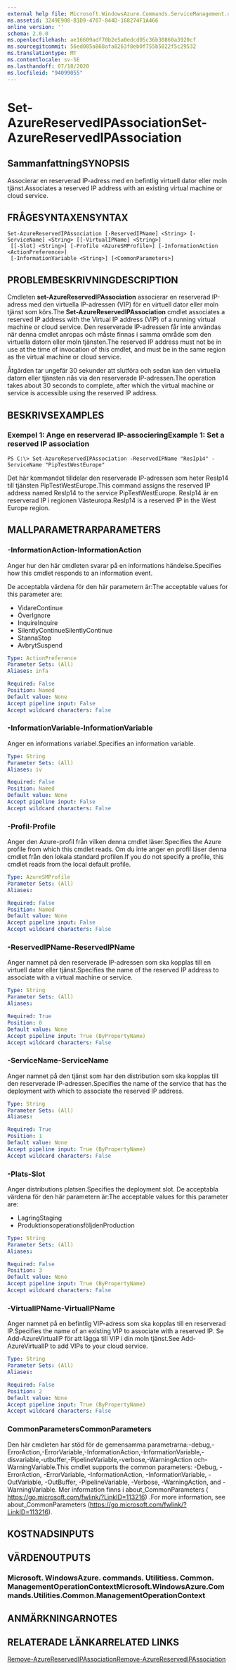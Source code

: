 ```yaml
---
external help file: Microsoft.WindowsAzure.Commands.ServiceManagement.dll-Help.xml
ms.assetid: 3249E908-B1D9-4707-844D-168274F1A466
online version: ''
schema: 2.0.0
ms.openlocfilehash: ae16609adf70b2e5a0edcd05c36b30860a3920cf
ms.sourcegitcommit: 56ed085a868afa8263f8eb0f755b5822f5c29532
ms.translationtype: MT
ms.contentlocale: sv-SE
ms.lasthandoff: 07/18/2020
ms.locfileid: "94099055"
---
```

# <span data-ttu-id="8c4e7-101">Set-AzureReservedIPAssociation</span><span class="sxs-lookup"><span data-stu-id="8c4e7-101">Set-AzureReservedIPAssociation</span></span>

## <span data-ttu-id="8c4e7-102">Sammanfattning</span><span class="sxs-lookup"><span data-stu-id="8c4e7-102">SYNOPSIS</span></span>
<span data-ttu-id="8c4e7-103">Associerar en reserverad IP-adress med en befintlig virtuell dator eller moln tjänst.</span><span class="sxs-lookup"><span data-stu-id="8c4e7-103">Associates a reserved IP address with an existing virtual machine or cloud service.</span></span>

## <span data-ttu-id="8c4e7-104">FRÅGESYNTAXEN</span><span class="sxs-lookup"><span data-stu-id="8c4e7-104">SYNTAX</span></span>

```
Set-AzureReservedIPAssociation [-ReservedIPName] <String> [-ServiceName] <String> [[-VirtualIPName] <String>]
 [[-Slot] <String>] [-Profile <AzureSMProfile>] [-InformationAction <ActionPreference>]
 [-InformationVariable <String>] [<CommonParameters>]
```

## <span data-ttu-id="8c4e7-105">PROBLEMBESKRIVNING</span><span class="sxs-lookup"><span data-stu-id="8c4e7-105">DESCRIPTION</span></span>
<span data-ttu-id="8c4e7-106">Cmdleten **set-AzureReservedIPAssociation** associerar en reserverad IP-adress med den virtuella IP-adressen (VIP) för en virtuell dator eller moln tjänst som körs.</span><span class="sxs-lookup"><span data-stu-id="8c4e7-106">The **Set-AzureReservedIPAssociation** cmdlet associates a reserved IP address with the Virtual IP address (VIP) of a running virtual machine or cloud service.</span></span>
<span data-ttu-id="8c4e7-107">Den reserverade IP-adressen får inte användas när denna cmdlet anropas och måste finnas i samma område som den virtuella datorn eller moln tjänsten.</span><span class="sxs-lookup"><span data-stu-id="8c4e7-107">The reserved IP address must not be in use at the time of invocation of this cmdlet, and must be in the same region as the virtual machine or cloud service.</span></span>

<span data-ttu-id="8c4e7-108">Åtgärden tar ungefär 30 sekunder att slutföra och sedan kan den virtuella datorn eller tjänsten nås via den reserverade IP-adressen.</span><span class="sxs-lookup"><span data-stu-id="8c4e7-108">The operation takes about 30 seconds to complete, after which the virtual machine or service is accessible using the reserved IP address.</span></span>

## <span data-ttu-id="8c4e7-109">BESKRIVS</span><span class="sxs-lookup"><span data-stu-id="8c4e7-109">EXAMPLES</span></span>

### <span data-ttu-id="8c4e7-110">Exempel 1: Ange en reserverad IP-associering</span><span class="sxs-lookup"><span data-stu-id="8c4e7-110">Example 1: Set a reserved IP association</span></span>
```
PS C:\> Set-AzureReservedIPAssociation -ReservedIPName "ResIp14" -ServiceName "PipTestWestEurope"
```

<span data-ttu-id="8c4e7-111">Det här kommandot tilldelar den reserverade IP-adressen som heter ResIp14 till tjänsten PipTestWestEurope.</span><span class="sxs-lookup"><span data-stu-id="8c4e7-111">This command assigns the reserved IP address named ResIp14 to the service PipTestWestEurope.</span></span>
<span data-ttu-id="8c4e7-112">ResIp14 är en reserverad IP i regionen Västeuropa.</span><span class="sxs-lookup"><span data-stu-id="8c4e7-112">ResIp14 is a reserved IP in the West Europe region.</span></span>

## <span data-ttu-id="8c4e7-113">MALLPARAMETRAR</span><span class="sxs-lookup"><span data-stu-id="8c4e7-113">PARAMETERS</span></span>

### <span data-ttu-id="8c4e7-114">-InformationAction</span><span class="sxs-lookup"><span data-stu-id="8c4e7-114">-InformationAction</span></span>
<span data-ttu-id="8c4e7-115">Anger hur den här cmdleten svarar på en informations händelse.</span><span class="sxs-lookup"><span data-stu-id="8c4e7-115">Specifies how this cmdlet responds to an information event.</span></span>

<span data-ttu-id="8c4e7-116">De acceptabla värdena för den här parametern är:</span><span class="sxs-lookup"><span data-stu-id="8c4e7-116">The acceptable values for this parameter are:</span></span>

- <span data-ttu-id="8c4e7-117">Vidare</span><span class="sxs-lookup"><span data-stu-id="8c4e7-117">Continue</span></span>
- <span data-ttu-id="8c4e7-118">Över</span><span class="sxs-lookup"><span data-stu-id="8c4e7-118">Ignore</span></span>
- <span data-ttu-id="8c4e7-119">Inquire</span><span class="sxs-lookup"><span data-stu-id="8c4e7-119">Inquire</span></span>
- <span data-ttu-id="8c4e7-120">SilentlyContinue</span><span class="sxs-lookup"><span data-stu-id="8c4e7-120">SilentlyContinue</span></span>
- <span data-ttu-id="8c4e7-121">Stanna</span><span class="sxs-lookup"><span data-stu-id="8c4e7-121">Stop</span></span>
- <span data-ttu-id="8c4e7-122">Avbryt</span><span class="sxs-lookup"><span data-stu-id="8c4e7-122">Suspend</span></span>

```yaml
Type: ActionPreference
Parameter Sets: (All)
Aliases: infa

Required: False
Position: Named
Default value: None
Accept pipeline input: False
Accept wildcard characters: False
```

### <span data-ttu-id="8c4e7-123">-InformationVariable</span><span class="sxs-lookup"><span data-stu-id="8c4e7-123">-InformationVariable</span></span>
<span data-ttu-id="8c4e7-124">Anger en informations variabel.</span><span class="sxs-lookup"><span data-stu-id="8c4e7-124">Specifies an information variable.</span></span>

```yaml
Type: String
Parameter Sets: (All)
Aliases: iv

Required: False
Position: Named
Default value: None
Accept pipeline input: False
Accept wildcard characters: False
```

### <span data-ttu-id="8c4e7-125">-Profil</span><span class="sxs-lookup"><span data-stu-id="8c4e7-125">-Profile</span></span>
<span data-ttu-id="8c4e7-126">Anger den Azure-profil från vilken denna cmdlet läser.</span><span class="sxs-lookup"><span data-stu-id="8c4e7-126">Specifies the Azure profile from which this cmdlet reads.</span></span>
<span data-ttu-id="8c4e7-127">Om du inte anger en profil läser denna cmdlet från den lokala standard profilen.</span><span class="sxs-lookup"><span data-stu-id="8c4e7-127">If you do not specify a profile, this cmdlet reads from the local default profile.</span></span>

```yaml
Type: AzureSMProfile
Parameter Sets: (All)
Aliases: 

Required: False
Position: Named
Default value: None
Accept pipeline input: False
Accept wildcard characters: False
```

### <span data-ttu-id="8c4e7-128">-ReservedIPName</span><span class="sxs-lookup"><span data-stu-id="8c4e7-128">-ReservedIPName</span></span>
<span data-ttu-id="8c4e7-129">Anger namnet på den reserverade IP-adressen som ska kopplas till en virtuell dator eller tjänst.</span><span class="sxs-lookup"><span data-stu-id="8c4e7-129">Specifies the name of the reserved IP address to associate with a virtual machine or service.</span></span>

```yaml
Type: String
Parameter Sets: (All)
Aliases: 

Required: True
Position: 0
Default value: None
Accept pipeline input: True (ByPropertyName)
Accept wildcard characters: False
```

### <span data-ttu-id="8c4e7-130">-ServiceName</span><span class="sxs-lookup"><span data-stu-id="8c4e7-130">-ServiceName</span></span>
<span data-ttu-id="8c4e7-131">Anger namnet på den tjänst som har den distribution som ska kopplas till den reserverade IP-adressen.</span><span class="sxs-lookup"><span data-stu-id="8c4e7-131">Specifies the name of the service that has the deployment with which to associate the reserved IP address.</span></span>

```yaml
Type: String
Parameter Sets: (All)
Aliases: 

Required: True
Position: 1
Default value: None
Accept pipeline input: True (ByPropertyName)
Accept wildcard characters: False
```

### <span data-ttu-id="8c4e7-132">-Plats</span><span class="sxs-lookup"><span data-stu-id="8c4e7-132">-Slot</span></span>
<span data-ttu-id="8c4e7-133">Anger distributions platsen.</span><span class="sxs-lookup"><span data-stu-id="8c4e7-133">Specifies the deployment slot.</span></span>
<span data-ttu-id="8c4e7-134">De acceptabla värdena för den här parametern är:</span><span class="sxs-lookup"><span data-stu-id="8c4e7-134">The acceptable values for this parameter are:</span></span>

- <span data-ttu-id="8c4e7-135">Lagring</span><span class="sxs-lookup"><span data-stu-id="8c4e7-135">Staging</span></span>
- <span data-ttu-id="8c4e7-136">Produktionsoperationsföljden</span><span class="sxs-lookup"><span data-stu-id="8c4e7-136">Production</span></span>

```yaml
Type: String
Parameter Sets: (All)
Aliases: 

Required: False
Position: 3
Default value: None
Accept pipeline input: True (ByPropertyName)
Accept wildcard characters: False
```

### <span data-ttu-id="8c4e7-137">-VirtualIPName</span><span class="sxs-lookup"><span data-stu-id="8c4e7-137">-VirtualIPName</span></span>
<span data-ttu-id="8c4e7-138">Anger namnet på en befintlig VIP-adress som ska kopplas till en reserverad IP.</span><span class="sxs-lookup"><span data-stu-id="8c4e7-138">Specifies the name of an existing VIP to associate with a reserved IP.</span></span>
<span data-ttu-id="8c4e7-139">Se Add-AzureVirtualIP för att lägga till VIP i din moln tjänst.</span><span class="sxs-lookup"><span data-stu-id="8c4e7-139">See Add-AzureVirtualIP to add VIPs to your cloud service.</span></span>

```yaml
Type: String
Parameter Sets: (All)
Aliases: 

Required: False
Position: 2
Default value: None
Accept pipeline input: True (ByPropertyName)
Accept wildcard characters: False
```

### <span data-ttu-id="8c4e7-140">CommonParameters</span><span class="sxs-lookup"><span data-stu-id="8c4e7-140">CommonParameters</span></span>
<span data-ttu-id="8c4e7-141">Den här cmdleten har stöd för de gemensamma parametrarna:-debug,-ErrorAction,-ErrorVariable,-InformationAction,-InformationVariable,-disvariable,-utbuffer,-PipelineVariable,-verbose,-WarningAction och-WarningVariable.</span><span class="sxs-lookup"><span data-stu-id="8c4e7-141">This cmdlet supports the common parameters: -Debug, -ErrorAction, -ErrorVariable, -InformationAction, -InformationVariable, -OutVariable, -OutBuffer, -PipelineVariable, -Verbose, -WarningAction, and -WarningVariable.</span></span> <span data-ttu-id="8c4e7-142">Mer information finns i about_CommonParameters ( https://go.microsoft.com/fwlink/?LinkID=113216) .</span><span class="sxs-lookup"><span data-stu-id="8c4e7-142">For more information, see about_CommonParameters (https://go.microsoft.com/fwlink/?LinkID=113216).</span></span>

## <span data-ttu-id="8c4e7-143">KOSTNADS</span><span class="sxs-lookup"><span data-stu-id="8c4e7-143">INPUTS</span></span>

## <span data-ttu-id="8c4e7-144">VÄRDEN</span><span class="sxs-lookup"><span data-stu-id="8c4e7-144">OUTPUTS</span></span>

### <span data-ttu-id="8c4e7-145">Microsoft. WindowsAzure. commands. Utilitiess. Common. ManagementOperationContext</span><span class="sxs-lookup"><span data-stu-id="8c4e7-145">Microsoft.WindowsAzure.Commands.Utilities.Common.ManagementOperationContext</span></span>

## <span data-ttu-id="8c4e7-146">ANMÄRKNINGAR</span><span class="sxs-lookup"><span data-stu-id="8c4e7-146">NOTES</span></span>

## <span data-ttu-id="8c4e7-147">RELATERADE LÄNKAR</span><span class="sxs-lookup"><span data-stu-id="8c4e7-147">RELATED LINKS</span></span>

[<span data-ttu-id="8c4e7-148">Remove-AzureReservedIPAssociation</span><span class="sxs-lookup"><span data-stu-id="8c4e7-148">Remove-AzureReservedIPAssociation</span></span>](./Remove-AzureReservedIPAssociation.md)


